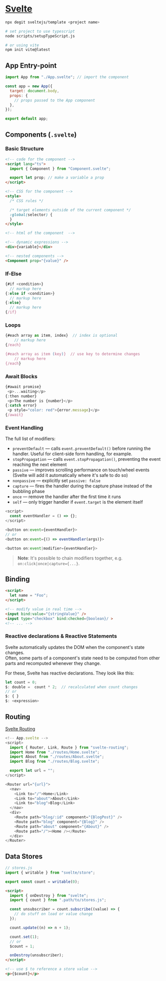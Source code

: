 # [Svelte](https://svelte.dev/docs)

```sh linenums="1"
npx degit sveltejs/template <project name>

# set project to use typescript
node scripts/setupTypeScript.js

# or using vite
npm init vite@latest
```

## App Entry-point

```js linenums="1"
import App from "./App.svelte"; // import the component

const app = new App({
  target: document.body,
  props: {
    // props passed to the App component
  },
});

export default app;
```

## Components (`.svelte`)

### Basic Structure

```html linenums="1"
<!-- code for the component -->
<script lang="ts">
  import { Component } from "Component.svelte";

  export let prop; // make a variable a prop
</script>

<!-- CSS for the component -->
<style>
  /* CSS rules */

  /* target elements outside of the current component */
  :global(selector) {
  }
</style>

<!-- html of the component  -->

<!-- dynamic expressions -->
<div>{variable}</div>

<!-- nested components -->
<Component prop="{value}" />
```

### If-Else

```js linenums="1"
{#if <condition>}
  // markup here
{:else if <condition>}
  // markup here
{:else}
  // markup here
{/if}
```

### Loops

```js linenums="1"
{#each array as item, index}  // index is optional
    // markup here
{/each}

{#each array as item (key)}  // use key to determine changes
    // markup here
{/each}
```

### Await Blocks

```js linenums="1"
{#await promise}
 <p>...waiting</p>
{:then number}
 <p>The number is {number}</p>
{:catch error}
 <p style="color: red">{error.message}</p>
{/await}
```

### Event Handling

The full list of modifiers:

- `preventDefault` — calls `event.preventDefault()` before running the handler. Useful for client-side form handling, for example.
- `stopPropagation` — calls `event.stopPropagation()`, preventing the event reaching the next element
- `passive` — improves scrolling performance on touch/wheel events (Svelte will add it automatically where it's safe to do so)
- `nonpassive` — explicitly set `passive: false`
- `capture` — fires the handler during the capture phase instead of the bubbling phase
- `once` — remove the handler after the first time it runs
- `self` — only trigger handler if `event.target` is the element itself

```js linenums="1"
<script>
  const eventHandler = () => {};
</script>

<button on:event={eventHandler}>
// or
<button on:event={() => eventHandler(args)}>

<button on:event|modifier={eventHandler}>
```

> **Note**: It's possible to chain modifiers together, e.g. `on:click|once|capture={...}`.

## Binding

```html linenums="1"
<script>
  let name = "Foo";
</script>

<!-- modify value in real time -->
<input bind:value="{stringValue}" />
<input type="checkbox" bind:checked={boolean}/ >
<!-- ... -->
```

### Reactive declarations & Reactive Statements

Svelte automatically updates the DOM when the component's state changes.  
Often, some parts of a component's state need to be computed from other parts and recomputed whenever they change.

For these, Svelte has reactive declarations. They look like this:

```js linenums="1"
let count = 0;
$: double =  count * 2;  // recalculated when count changes
// or
$: { }
$: <expression>
```

## Routing

[Svelte Routing](https://github.com/EmilTholin/svelte-routing)

```js linenums="1"
<!-- App.svelte -->
<script>
  import { Router, Link, Route } from "svelte-routing";
  import Home from "./routes/Home.svelte";
  import About from "./routes/About.svelte";
  import Blog from "./routes/Blog.svelte";

  export let url = "";
</script>

<Router url="{url}">
  <nav>
    <Link to="/">Home</Link>
    <Link to="about">About</Link>
    <Link to="blog">Blog</Link>
  </nav>
  <div>
    <Route path="blog/:id" component="{BlogPost}" />
    <Route path="blog" component="{Blog}" />
    <Route path="about" component="{About}" />
    <Route path="/"><Home /></Route>
  </div>
</Router>
```

## Data Stores

```js linenums="1"
// stores.js
import { writable } from "svelte/store";

export const count = writable(0);
```

```html linenums="1"
<script>
  import { onDestroy } from "svelte";
  import { count } from ".path/to/stores.js";

  const unsubscriber = count.subscribe((value) => {
    // do stuff on load or value change
  });

  count.update((n) => n + 1);

  count.set(1);
  // or
  $count = 1;

  onDestroy(unsubscriber);
</script>

<!-- use $ to reference a store value -->
<p>{$count}</p>
```
